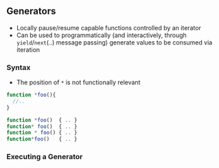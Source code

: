 ## Generators
- Locally pause/resume capable functions controlled by an iterator
- Can be used to programmatically (and interactively, through `yield`/`next`(..) message passing) generate values to be consumed via iteration

### Syntax
- The position of `*` is not functionally relevant

```js
function *foo(){
  //..
}

function *foo()  { .. }
function* foo()  { .. }
function * foo() { .. }
function*foo()   { .. }
```

### Executing a Generator
